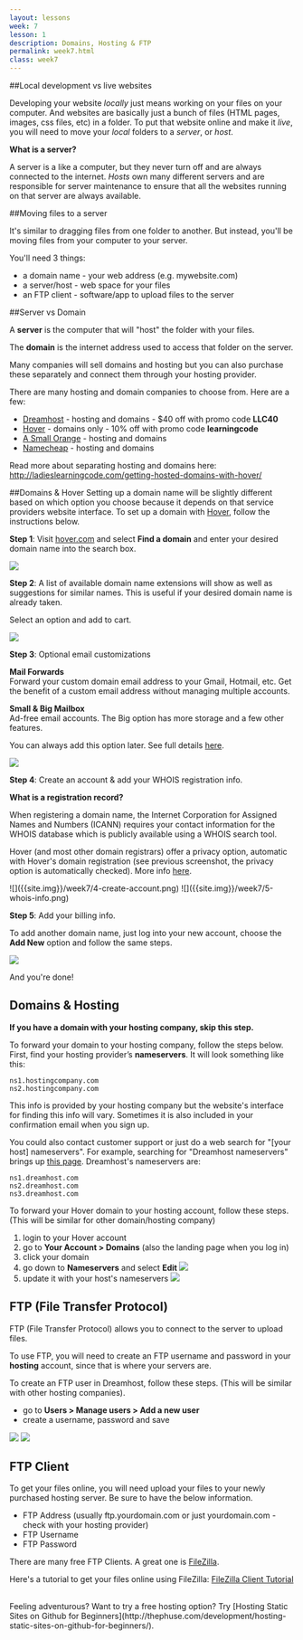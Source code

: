 ```yaml
---
layout: lessons
week: 7
lesson: 1
description: Domains, Hosting & FTP
permalink: week7.html
class: week7
---
```


##Local development vs live websites

Developing your website *locally* just means working on your files on your computer. And websites are basically just a bunch of files (HTML pages, images, css files, etc) in a folder. To put that website online and make it *live*, you will need to move your *local* folders to a *server*, or *host*. 

**What is a server?**

A server is a like a computer, but they never turn off and are always connected to the internet. *Hosts* own many different servers and are responsible for server maintenance to ensure that all the websites running on that server are always available. 

##Moving files to a server

It's similar to dragging files from one folder to another. But instead, you'll be moving files from your computer to your server.

You'll need 3 things:

* a domain name - your web address (e.g. mywebsite.com)
* a server/host - web space for your files
* an FTP client - software/app to upload files to the server


##Server vs Domain

A **server** is the computer that will "host" the folder with your files.

The **domain** is the internet address used to access that folder on the server.

Many companies will sell domains and hosting but you can also purchase these separately and connect them through your hosting provider.

There are many hosting and domain companies to choose from. Here are a few:

* [Dreamhost](http://www.dreamhost.com/r.cgi?2085384) - hosting and domains - $40 off with promo code **LLC40**
* [Hover](Hover.com/learningcode) - domains only - 10% off with promo code **learningcode**
* [A Small Orange](https://asmallorange.com/) - hosting and domains
* [Namecheap](https://www.namecheap.com/) - hosting and domains


Read more about separating hosting and domains here:<br>
<http://ladieslearningcode.com/getting-hosted-domains-with-hover/>

##Domains & Hover
Setting up a domain name will be slightly different based on which option you choose because it depends on that service providers website interface.  To set up a domain with [Hover](Hover.com/learningcode), follow the instructions below.

**Step 1**: Visit [hover.com](http://hover.com) and select **Find a domain** and enter your desired domain name into the search box.

![]({{site.img}}/week7/1-search-domain.png)

**Step 2**: A list of available domain name extensions will show as well as suggestions for similar names.  This is useful if your desired domain name is already taken.

Select an option and add to cart.

![]({{site.img}}/week7/2-domain-options.gif)

**Step 3**: Optional email customizations

**Mail Forwards**  
Forward your custom domain email address to your Gmail, Hotmail, etc.  Get the benefit of a custom email address without managing multiple accounts.

**Small & Big Mailbox**  
Ad-free email accounts. The Big option has more storage and a few other features.

You can always add this option later. See full details [here](https://www.hover.com/email).

![]({{site.img}}/week7/3-cart-email-options.png)

**Step 4**: Create an account & add your WHOIS registration info.

**What is a registration record?**

When registering a domain name, the Internet Corporation for Assigned Names and Numbers (ICANN) requires your contact information for the WHOIS database which is publicly available using a WHOIS search tool. 

Hover (and most other domain registrars) offer a privacy option, automatic with Hover's domain registration (see previous screenshot, the privacy option is automatically checked).  More info [here](https://help.hover.com/entries/21196313-Domain-WHOIS-Privacy).


<div markdown="1" class="two-col">
![]({{site.img}}/week7/4-create-account.png)
![]({{site.img}}/week7/5-whois-info.png)
</div>

**Step 5**: Add your billing info. 

To add another domain name, just log into your new account, choose the **Add New** option and follow the same steps.

![]({{site.img}}/week7/6-get-another-domain.png)

And you're done!

## Domains & Hosting

**If you have a domain with your hosting company, skip this step.**

To forward your domain to your hosting company, follow the steps below. First, find your hosting provider’s **nameservers**. It will look something like this:

    ns1.hostingcompany.com
    ns2.hostingcompany.com

This info is provided by your hosting company but the website's interface for finding this info will vary. Sometimes it is also included in your confirmation email when you sign up.

You could also contact customer support or just do a web search for "[your host] nameservers".  For example, searching for "Dreamhost nameservers" brings up [this page](http://wiki.dreamhost.com/Nameservers).  Dreamhost's nameservers are:

    ns1.dreamhost.com
    ns2.dreamhost.com
    ns3.dreamhost.com

To forward your Hover domain to your hosting account, follow these steps. (This will be similar for other domain/hosting company)

1. login to your Hover account
1. go to **Your Account > Domains** (also the landing page when you log in)
1. click your domain
1. go down to **Nameservers** and select **Edit**
  ![]({{site.img}}/week7/hover-nameservers-1.png)
1. update it with your host's nameservers
  ![]({{site.img}}/week7/hover-nameservers-2.png)

## FTP (File Transfer Protocol)

FTP (File Transfer Protocol) allows you to connect to the server to upload files.

To use FTP, you will need to create an FTP username and password in your **hosting** account, since that is where your servers are.

To create an FTP user in Dreamhost, follow these steps. (This will be similar with other hosting companies).

* go to **Users > Manage users > Add a new user**
* create a username, password and save

![]({{site.img}}/week7/dreamhost-ftp-1.png)
![]({{site.img}}/week7/dreamhost-ftp-2.png)


## FTP Client

To get your files online, you will need upload your files to your newly purchased hosting server. Be sure to have the below information.

* FTP Address (usually ftp.yourdomain.com or just yourdomain.com - check with your hosting provider)
* FTP Username
* FTP Password

There are many free FTP Clients.  A great one is [FileZilla](https://filezilla-project.org).

Here's a tutorial to get your files online using FileZilla: [FileZilla Client Tutorial](https://wiki.filezilla-project.org/FileZilla_Client_Tutorial_%28en%29)

<br>
Feeling adventurous? Want to try a free hosting option?  
Try [Hosting Static Sites on Github for Beginners](http://thephuse.com/development/hosting-static-sites-on-github-for-beginners/).
